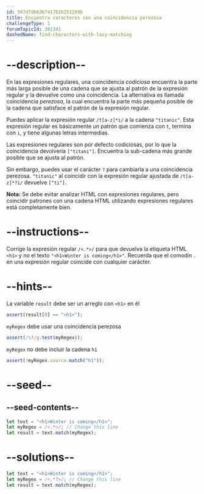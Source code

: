 ```yaml
---
id: 587d7db6367417b2b2512b9b
title: Encuentra caracteres con una coincidencia perezosa
challengeType: 1
forumTopicId: 301341
dashedName: find-characters-with-lazy-matching
---
```


# --description--

En las expresiones regulares, una coincidencia <dfn>codiciosa</dfn> encuentra la parte más larga posible de una cadena que se ajusta al patrón de la expresión regular y la devuelve como una coincidencia. La alternativa es llamada coincidencia <dfn>perezosa</dfn>, la cual encuentra la parte más pequeña posible de la cadena que satisface el patrón de la expresión regular.

Puedes aplicar la expresión regular `/t[a-z]*i/` a la cadena `"titanic"`. Esta expresión regular es básicamente un patrón que comienza con `t`, termina con `i`, y tiene algunas letras intermedias.

Las expresiones regulares son por defecto codiciosas, por lo que la coincidencia devolvería `["titani"]`. Encuentra la sub-cadena más grande posible que se ajusta al patrón.

Sin embargo, puedes usar el carácter `?` para cambiarla a una coincidencia perezosa. `"titanic"` al coincidir con la expresión regular ajustada de `/t[a-z]*?i/` devuelve `["ti"]`.

**Nota:** Se debe evitar analizar HTML con expresiones regulares, pero coincidir patrones con una cadena HTML utilizando expresiones regulares está completamente bien.

# --instructions--

Corrige la expresión regular `/<.*>/` para que devuelva la etiqueta HTML `<h1>` y no el texto `"<h1>Winter is coming</h1>"`. Recuerda que el comodín `.` en una expresión regular coincide con cualquier carácter.

# --hints--

La variable `result` debe ser un arreglo con `<h1>` en él

```js
assert(result[0] == "<h1>");
```

`myRegex` debe usar una coincidencia perezosa

```js
assert(/\?/g.test(myRegex));
```

`myRegex` no debe incluir la cadena `h1`

```js
assert(!myRegex.source.match("h1"));
```

# --seed--

## --seed-contents--

```js
let text = "<h1>Winter is coming</h1>";
let myRegex = /<.*>/; // Change this line
let result = text.match(myRegex);
```

# --solutions--

```js
let text = "<h1>Winter is coming</h1>";
let myRegex = /<.*?>/; // Change this line
let result = text.match(myRegex);
```
